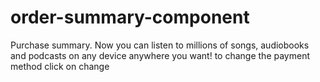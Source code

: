 # order-summary-component


Purchase summary.
Now you can listen to millions of songs, audiobooks and podcasts on any device anywhere you want! to change the payment method click on change
